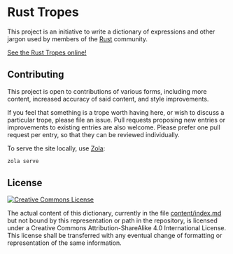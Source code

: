# Rust Tropes

This project is an initiative to write a dictionary of expressions and other jargon used by members of the [Rust](https://www.rust-lang.org) community.

[See the Rust Tropes online!](https://enet4.github.io/rust-tropes)

## Contributing

This project is open to contributions of various forms, including more content, increased accuracy of said content, and style improvements.

If you feel that something is a trope worth having here, or wish to discuss a particular trope, please file an issue. Pull requests proposing new entries or improvements to existing entries are also welcome. Please prefer one pull request per entry, so that they can be reviewed individually.

To serve the site locally, use [Zola](https://getzola.org):

```sh
zola serve
```

## License

<a rel="license" href="http://creativecommons.org/licenses/by-sa/4.0/">
<img
    alt="Creative Commons License"
    class="foot"
    style="border-width:0"
    src="https://i.creativecommons.org/l/by-sa/4.0/88x31.png"/></a>

The actual content of this dictionary, currently in the file [content/index.md](content/index.md) but not bound by this representation or path in the repository, is licensed under a Creative Commons Attribution-ShareAlike 4.0 International License. This license shall be transferred with any eventual change of formatting or representation of the same information.
